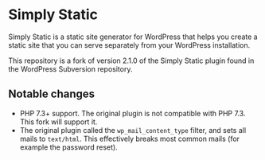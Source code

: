 # Simply Static

Simply Static is a static site generator for WordPress that helps you create a static site that you can serve separately from your WordPress installation.

This repository is a fork of version 2.1.0 of the Simply Static plugin found in the WordPress Subversion repository.

## Notable changes

- PHP 7.3+ support. The original plugin is not compatible with PHP 7.3. This fork will support it.
- The original plugin called the `wp_mail_content_type` filter, and sets all mails to `text/html`. This effectively breaks most common mails (for example the password reset).
